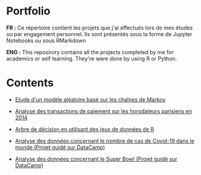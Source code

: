 # Portfolio 

**FR :**
Ce répertoire contient les projets que j'ai effectués lors de mes études ou par engagement personnel. Ils sont présentés sous la forme de Jupyter Notebooks ou sous RMarkdown 

**ENG :**
This reposirory contains all the projects completed by me for academics or self learning. They're were done by using R or Python.



# Contents 

- <a href = "https://github.com/MelissaEve509/Projets/blob/master/ProjetTutore_Eveillard_Queric.pdf" target="_blank"> Etude d'un modèle aléatoire basé sur les chaînes de Markov </a>

- <a href = "https://github.com/MelissaEve509/Projets/blob/master/Projet%20-%20EVEILLARD%20(1).ipynb" target="_blank">Analyse des transactions de paiement sur les horodateurs parisiens en 2014</a>

- <a href = "https://github.com/MelissaEve509/Projets/blob/master/DM_Melissa_Eveillard.pdf" target = "_blank"> Arbre de décision en utilisant des jeux de données de R </a>

- <a href= "https://github.com/MelissaEve509/Projets/blob/master/notebook.ipynb" target = "_blank"> Analyse des données concernant le nombre de cas de Covid-19 dans le monde (Projet guidé sur DataCamp) </a>

- <a href= "https://github.com/MelissaEve509/Projets/blob/master/AnalysingTVData.ipynb" target = "_blank"> Analyse des données concernant le Super Bowl (Projet guidé sur DataCamp)  </a>
